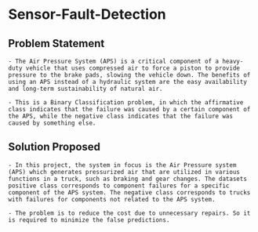 # Sensor-Fault-Detection

## Problem Statement

    - The Air Pressure System (APS) is a critical component of a heavy-duty vehicle that uses compressed air to force a piston to provide pressure to the brake pads, slowing the vehicle down. The benefits of using an APS instead of a hydraulic system are the easy availability and long-term sustainability of natural air.

    - This is a Binary Classification problem, in which the affirmative class indicates that the failure was caused by a certain component of the APS, while the negative class indicates that the failure was caused by something else.

## Solution Proposed

    - In this project, the system in focus is the Air Pressure system (APS) which generates pressurized air that are utilized in various functions in a truck, such as braking and gear changes. The datasets positive class corresponds to component failures for a specific component of the APS system. The negative class corresponds to trucks with failures for components not related to the APS system.

    - The problem is to reduce the cost due to unnecessary repairs. So it is required to minimize the false predictions.
